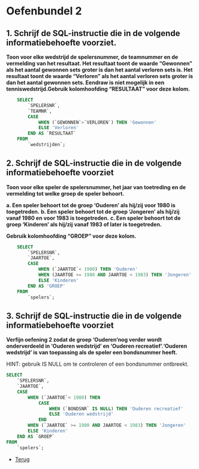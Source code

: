 # Oefenbundel 2

## 1. Schrijf de SQL-instructie die in de volgende informatiebehoefte voorziet.

**Toon voor elke wedstrijd de spelersnummer, de teamnummer en de vermelding van het resultaat. Het resultaat toont de waarde “Gewonnen” als het aantal gewonnen sets groter is dan het aantal verloren sets is. Het resultaat toont de waarde “Verloren” als het aantal verloren sets groter is dan het aantal gewonnen sets. Eendraw is niet mogelijk in een tenniswedstrijd.Gebruik kolomhoofding “RESULTAAT” voor deze kolom.**

```sql
    SELECT
        `SPELERSNR`,
        `TEAMNR`,
        CASE
            WHEN (`GEWONNEN`>`VERLOREN`) THEN 'Gewonnen'
            ELSE 'Verloren'
        END AS `RESULTAAT`
    FROM
        `wedstrijden`;
```

## 2. Schrijf de SQL-instructie die in de volgende informatiebehoefte voorziet

**Toon voor elke speler de spelersnummer, het jaar van toetreding en de vermelding tot welke groep de speler behoort.**

**a. Een speler behoort tot de groep ‘Ouderen’ als hij/zij voor 1980 is toegetreden.**
**b. Een speler behoort tot de groep ‘Jongeren’ als hij/zij vanaf 1980 en voor 1983 is toegetreden.**
**c. Een speler behoort tot de groep ‘Kinderen’ als hij/zij vanaf 1983 of later is toegetreden.**

**Gebruik kolomhoofding “GROEP” voor deze kolom.**

```sql
    SELECT
        `SPELERSNR`,
        `JAARTOE`,
        CASE
            WHEN (`JAARTOE`< 1980) THEN 'Ouderen'
            WHEN (JAARTOE >= 1980 AND JAARTOE < 1983) THEN 'Jongeren'
            ELSE 'Kinderen'
        END AS 'GROEP'
    FROM
        `spelers`;
```

## 3. Schrijf de SQL-instructie die in de volgende informatiebehoefte voorziet

**Verfijn oefening 2 zodat de groep ‘Ouderen‘nog verder wordt onderverdeeld in ‘Ouderen wedstrijd’ en ‘Ouderen recreatief’.‘Ouderen wedstrijd’ is van toepassing als de speler een bondsnummer heeft.**

HINT: gebruik IS NULL om te controleren of een bondsnummer ontbreekt.

```sql
SELECT
    `SPELERSNR`,
    `JAARTOE`,
    CASE
        WHEN (`JAARTOE`< 1980) THEN
            CASE
                WHEN (`BONDSNR` IS NULL) THEN 'Ouderen recreatief'
                ELSE 'Ouderen wedstrijd'
            END
        WHEN (`JAARTOE` >= 1980 AND JAARTOE < 1983) THEN 'Jongeren'
        ELSE 'Kinderen'
    END AS `GROEP`
FROM
    `spelers`;
```

- [Terug](/Index/Oefeningen-Databases/Deel4.md)